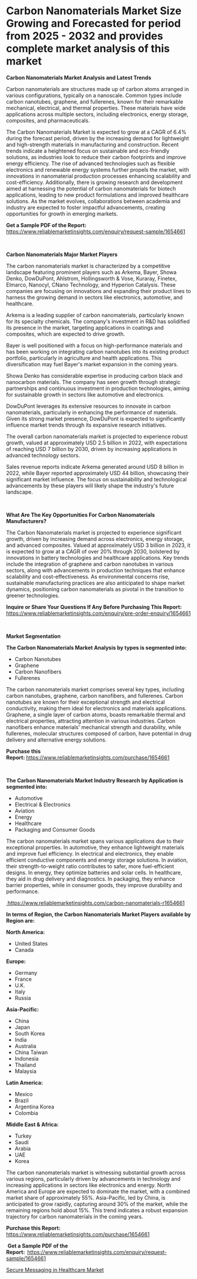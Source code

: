 <p><h1>Carbon Nanomaterials Market Size Growing and Forecasted for period from 2025 - 2032 and provides complete market analysis of this market</h1></p><p><strong>Carbon Nanomaterials Market Analysis and Latest Trends</strong></p>
<p><p>Carbon nanomaterials are structures made up of carbon atoms arranged in various configurations, typically on a nanoscale. Common types include carbon nanotubes, graphene, and fullerenes, known for their remarkable mechanical, electrical, and thermal properties. These materials have wide applications across multiple sectors, including electronics, energy storage, composites, and pharmaceuticals.</p><p>The Carbon Nanomaterials Market is expected to grow at a CAGR of 6.4% during the forecast period, driven by the increasing demand for lightweight and high-strength materials in manufacturing and construction. Recent trends indicate a heightened focus on sustainable and eco-friendly solutions, as industries look to reduce their carbon footprints and improve energy efficiency. The rise of advanced technologies such as flexible electronics and renewable energy systems further propels the market, with innovations in nanomaterial production processes enhancing scalability and cost-efficiency. Additionally, there is growing research and development aimed at harnessing the potential of carbon nanomaterials for biotech applications, leading to new product formulations and improved healthcare solutions. As the market evolves, collaborations between academia and industry are expected to foster impactful advancements, creating opportunities for growth in emerging markets.</p></p>
<p><strong>Get a Sample PDF of the Report:&nbsp;</strong> <a href="https://www.reliablemarketinsights.com/enquiry/request-sample/1654661?utm_campaign=2514&utm_medium=2&utm_source=Github&utm_content=ia&utm_term=07032025&utm_id=carbon-nanomaterials">https://www.reliablemarketinsights.com/enquiry/request-sample/1654661</a></p>
<p>&nbsp;</p>
<p><strong>Carbon Nanomaterials Major Market Players</strong></p>
<p><p>The carbon nanomaterials market is characterized by a competitive landscape featuring prominent players such as Arkema, Bayer, Showa Denko, DowDuPont, Ahlstrom, Hollingsworth & Vose, Kuraray, Finetex, Elmarco, Nanocyl, CNano Technology, and Hyperion Catalysis. These companies are focusing on innovations and expanding their product lines to harness the growing demand in sectors like electronics, automotive, and healthcare.</p><p>Arkema is a leading supplier of carbon nanomaterials, particularly known for its specialty chemicals. The company's investment in R&D has solidified its presence in the market, targeting applications in coatings and composites, which are expected to drive growth.</p><p>Bayer is well positioned with a focus on high-performance materials and has been working on integrating carbon nanotubes into its existing product portfolio, particularly in agriculture and health applications. This diversification may fuel Bayer's market expansion in the coming years.</p><p>Showa Denko has considerable expertise in producing carbon black and nanocarbon materials. The company has seen growth through strategic partnerships and continuous investment in production technologies, aiming for sustainable growth in sectors like automotive and electronics.</p><p>DowDuPont leverages its extensive resources to innovate in carbon nanomaterials, particularly in enhancing the performance of materials. Given its strong market presence, DowDuPont is expected to significantly influence market trends through its expansive research initiatives.</p><p>The overall carbon nanomaterials market is projected to experience robust growth, valued at approximately USD 2.5 billion in 2022, with expectations of reaching USD 7 billion by 2030, driven by increasing applications in advanced technology sectors.</p><p>Sales revenue reports indicate Arkema generated around USD 8 billion in 2022, while Bayer reported approximately USD 44 billion, showcasing their significant market influence. The focus on sustainability and technological advancements by these players will likely shape the industry's future landscape.</p></p>
<p>&nbsp;</p>
<p><strong>What Are The Key Opportunities For Carbon Nanomaterials Manufacturers?</strong></p>
<p><p>The Carbon Nanomaterials market is projected to experience significant growth, driven by increasing demand across electronics, energy storage, and advanced composites. Valued at approximately USD 3 billion in 2023, it is expected to grow at a CAGR of over 20% through 2030, bolstered by innovations in battery technologies and healthcare applications. Key trends include the integration of graphene and carbon nanotubes in various sectors, along with advancements in production techniques that enhance scalability and cost-effectiveness. As environmental concerns rise, sustainable manufacturing practices are also anticipated to shape market dynamics, positioning carbon nanomaterials as pivotal in the transition to greener technologies.</p></p>
<p><strong>Inquire or Share Your Questions If Any Before Purchasing This Report:</strong> <a href="https://www.reliablemarketinsights.com/enquiry/pre-order-enquiry/1654661?utm_campaign=2514&utm_medium=2&utm_source=Github&utm_content=ia&utm_term=07032025&utm_id=carbon-nanomaterials">https://www.reliablemarketinsights.com/enquiry/pre-order-enquiry/1654661</a></p>
<p>&nbsp;</p>
<p><strong>Market Segmentation</strong></p>
<p><strong>The Carbon Nanomaterials Market Analysis by types is segmented into:</strong></p>
<p><ul><li>Carbon Nanotubes</li><li>Graphene</li><li>Carbon Nanofibers</li><li>Fullerenes</li></ul></p>
<p><p>The carbon nanomaterials market comprises several key types, including carbon nanotubes, graphene, carbon nanofibers, and fullerenes. Carbon nanotubes are known for their exceptional strength and electrical conductivity, making them ideal for electronics and materials applications. Graphene, a single layer of carbon atoms, boasts remarkable thermal and electrical properties, attracting attention in various industries. Carbon nanofibers enhance materials' mechanical strength and durability, while fullerenes, molecular structures composed of carbon, have potential in drug delivery and alternative energy solutions.</p></p>
<p><strong>Purchase this Report:&nbsp;</strong><a href="https://www.reliablemarketinsights.com/purchase/1654661?utm_campaign=2514&utm_medium=2&utm_source=Github&utm_content=ia&utm_term=07032025&utm_id=carbon-nanomaterials">https://www.reliablemarketinsights.com/purchase/1654661</a></p>
<p>&nbsp;</p>
<p><strong>The Carbon Nanomaterials Market Industry Research by Application is segmented into:</strong></p>
<p><ul><li>Automotive</li><li>Electrical & Electronics</li><li>Aviation</li><li>Energy</li><li>Healthcare</li><li>Packaging and Consumer Goods</li></ul></p>
<p><p>The carbon nanomaterials market spans various applications due to their exceptional properties. In automotive, they enhance lightweight materials and improve fuel efficiency. In electrical and electronics, they enable efficient conductive components and energy storage solutions. In aviation, their strength-to-weight ratio contributes to safer, more fuel-efficient designs. In energy, they optimize batteries and solar cells. In healthcare, they aid in drug delivery and diagnostics. In packaging, they enhance barrier properties, while in consumer goods, they improve durability and performance.</p></p>
<p><a href="https://www.reliablemarketinsights.com/carbon-nanomaterials-r1654661?utm_campaign=2514&utm_medium=2&utm_source=Github&utm_content=ia&utm_term=07032025&utm_id=carbon-nanomaterials">&nbsp;https://www.reliablemarketinsights.com/carbon-nanomaterials-r1654661</a></p>
<p><strong>In terms of Region, the Carbon Nanomaterials Market Players available by Region are:</strong></p>
<p>
    <p> <strong> North America: </strong>
        <ul>
            <li>United States</li>
            <li>Canada</li>
        </ul>
        </p> 
    <p> <strong> Europe: </strong>
        <ul>
            <li>Germany</li>
            <li>France</li>
            <li>U.K.</li>
            <li>Italy</li>
            <li>Russia</li>
        </ul>
        </p> 
    <p> <strong> Asia-Pacific: </strong>
        <ul>
            <li>China</li>
            <li>Japan</li>
            <li>South Korea</li>
            <li>India</li>
            <li>Australia</li>
            <li>China Taiwan</li>
            <li>Indonesia</li>
            <li>Thailand</li>
            <li>Malaysia</li>
        </ul>
        </p> 
    <p> <strong> Latin America: </strong>
        <ul>
            <li>Mexico</li>
            <li>Brazil</li>
            <li>Argentina Korea</li>
            <li>Colombia</li>
        </ul>
        </p> 
    <p> <strong> Middle East & Africa: </strong>
        <ul>
            <li>Turkey</li>
            <li>Saudi</li>
            <li>Arabia</li>
            <li>UAE</li>
            <li>Korea</li>
        </ul>
    </p>
    </p>
<p><p>The carbon nanomaterials market is witnessing substantial growth across various regions, particularly driven by advancements in technology and increasing applications in sectors like electronics and energy. North America and Europe are expected to dominate the market, with a combined market share of approximately 55%. Asia-Pacific, led by China, is anticipated to grow rapidly, capturing around 30% of the market, while the remaining regions hold about 15%. This trend indicates a robust expansion trajectory for carbon nanomaterials in the coming years.</p></p>
<p><strong>Purchase this Report: </strong><a href="https://www.reliablemarketinsights.com/purchase/1654661?utm_campaign=2514&utm_medium=2&utm_source=Github&utm_content=ia&utm_term=07032025&utm_id=carbon-nanomaterials">https://www.reliablemarketinsights.com/purchase/1654661</a></p>
<p>&nbsp;<strong>Get a Sample PDF of the Report:&nbsp;&nbsp;</strong><a href="https://www.reliablemarketinsights.com/enquiry/request-sample/1654661?utm_campaign=2514&utm_medium=2&utm_source=Github&utm_content=ia&utm_term=07032025&utm_id=carbon-nanomaterials">https://www.reliablemarketinsights.com/enquiry/request-sample/1654661</a></p>
<p><strong></strong></p>
<p><p><a href="https://github.com/manesros8/Market-Research-Report-List-1/blob/main/secure-messaging-in-healthcare-market.md?utm_campaign=2514&utm_medium=2&utm_source=Github&utm_content=ia&utm_term=07032025&utm_id=carbon-nanomaterials">Secure Messaging in Healthcare Market</a></p></p>